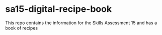 # sa15-digital-recipe-book
This repo contains the information for the Skills Assessment 15 and has a book of recipes
